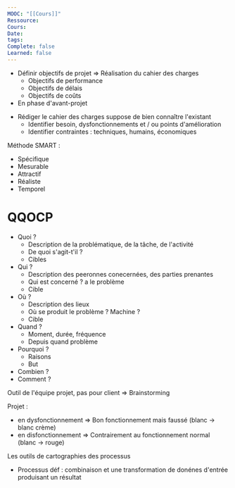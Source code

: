 ```yaml
---
MOOC: "[[Cours]]"
Ressource: 
Cours: 
Date: 
tags: 
Complete: false
Learned: false
---
```

* Définir objectifs de projet ⇒ Réalisation du cahier des charges
	* Objectifs de performance
	* Objectifs de délais
	* Objectifs de coûts
* En phase d'avant-projet

- Rédiger le cahier des charges suppose de bien connaître l'existant
	- Identifier besoin, dysfonctionnements et / ou points d'amélioration
	- Identifier contraintes : techniques, humains, économiques

Méthode SMART :
- Spécifique
- Mesurable
- Attractif
- Réaliste
- Temporel

# QQOCP
- Quoi ?
	- Description de la problématique, de la tâche, de l'activité
	- De quoi s'agit-t'il ?
	- Cibles
- Qui ?
	- Description des peeronnes conecernées, des parties prenantes
	- Qui est concerné ? a le problème
	- Cible
- Où ?
	- Description des lieux
	- Où se produit le problème ? Machine ?
	- Cible
- Quand ?
	- Moment, durée, fréquence
	- Depuis quand problème
- Pourquoi ?
	- Raisons
	- But
- Combien ?
- Comment ?

Outil de l'équipe projet, pas pour client
⇒ Brainstorming


Projet :
- en dysfonctionnement ⇒ Bon fonctionnement mais faussé (blanc → blanc crème)
- en disfonctionnement ⇒ Contrairement au fonctionnement normal (blanc → rouge)

Les outils de cartographies des processus
- Processus déf : combinaison et une transformation de donénes d'entrée produisant un résultat